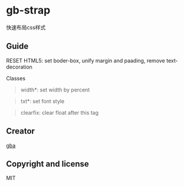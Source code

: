 # gb-strap
快速布局css样式

## Guide
RESET HTML5: set boder-box, unify margin and paading, remove text-decoration

Classes

> width*: set width by percent

> txt*: set font style

> clearfix: clear float after this tag

## Creator
[gba](http://rubygba.github.com)

## Copyright and license
MIT
